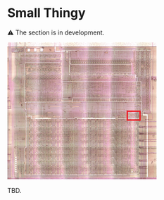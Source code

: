 # Small Thingy

:warning: The section is in development.

![locator_thingy](/imgstore/locator_thingy.png)

TBD.
